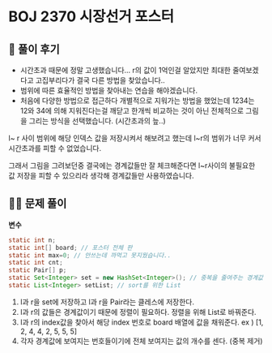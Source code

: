# BOJ 2370 시장선거 포스터

## 🌈 풀이 후기

- 시간초과 때문에 정말 고생했습니다... r의 값이 1억인걸 알았지만 최대한 줄여보겠다고 고집부리다가 결국 다른 방법을 찾았습니다..
- 범위에 따른 효율적인 방법을 찾아내는 연습을 해야겠습니다.
- 처음에 다양한 방법으로 접근하다 개별적으로 지워가는 방법을 했었는데 1234는 12와 34에 의해 지워진다는걸 깨닫고 한개씩 비교하는 것이 아닌 전체적으로 그림을 그리는 방식을 선택했습니다. (시간초과의 늪..)

l~ r 사이 범위에 해당 인덱스 값을 저장시켜서 해보려고 했는데 l~r의 범위가 너무 커서 시간초과를 피할 수 없었습니다. 

그래서 그림을 그려보던중 결국에는 경계값들만 잘 체크해준다면 l~r사이의 불필요한 값 저장을 피할 수 있으리라 생각해 경계값들만 사용하였습니다. 

## 👩‍🏫 문제 풀이

**변수**

```java
static int n; 
static int[] board; // 포스터 전체 판 
static int max=0; // 안쓰는데 까먹고 못지웠습니다..
static int cnt; 
static Pair[] p;
static Set<Integer> set = new HashSet<Integer>(); // 중복을 줄여주는 경계값들 
static List<Integer> setList; // sort를 위한 List 
```

1. l과 r을 set에 저장하고 l과 r을 Pair라는 클레스에 저장한다.
2. l과 r의 값들은 경계값이기 때문에 정렬이 필요하다.  정렬을 위해 List로 바꿔준다.
3. l과 r의 index값을 찾아서 해당 index 번호로 board 배열에 값을 채워준다.
ex ) [1, 2, 4, 4, 2, 5, 5, 5]
4. 각자 경계값에 보여지는 번호들이기에 전체 보여지는 값의 개수를 센다. (중복 제거)
